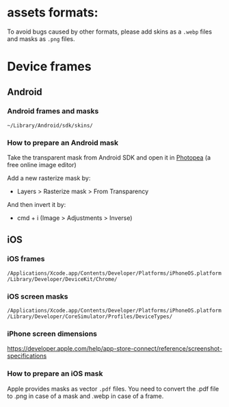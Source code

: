 # assets formats:

To avoid bugs caused by other formats, please add skins as a `.webp` files and masks as `.png` files.

# Device frames

## Android

### Android frames and masks

`~/Library/Android/sdk/skins/`

### How to prepare an Android mask

Take the transparent mask from Android SDK and open it in [Photopea](https://www.photopea.com/) (a free online image editor)

Add a new rasterize mask by:

- Layers > Rasterize mask > From Transparency

And then invert it by:

- cmd + i (Image > Adjustments > Inverse)

## iOS

### iOS frames

`/Applications/Xcode.app/Contents/Developer/Platforms/iPhoneOS.platform/Library/Developer/DeviceKit/Chrome/`

### iOS screen masks

`/Applications/Xcode.app/Contents/Developer/Platforms/iPhoneOS.platform/Library/Developer/CoreSimulator/Profiles/DeviceTypes/`

### iPhone screen dimensions

https://developer.apple.com/help/app-store-connect/reference/screenshot-specifications

### How to prepare an iOS mask

Apple provides masks as vector `.pdf` files. You need to convert the .pdf file to .png in case of a mask and .webp in case of a frame.
